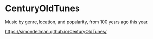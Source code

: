 # CenturyOldTunes
Music by genre, location, and popularity, from 100 years ago this year.

https://simondedman.github.io/CenturyOldTunes/
